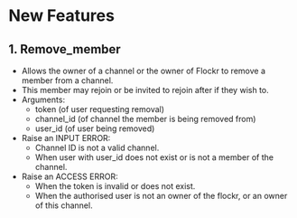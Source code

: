 # New Features
## 1. Remove_member
- Allows the owner of a channel or the owner of Flockr to remove a member from a channel.
- This member may rejoin or be invited to rejoin after if they wish to.
- Arguments: 
    - token (of user requesting removal)
    - channel_id (of channel the member is being removed from)
    - user_id (of user being removed)
- Raise an INPUT ERROR:
    - Channel ID is not a valid channel.
    - When user with user_id does not exist or is not a member of the channel.
- Raise an ACCESS ERROR:
    - When the token is invalid or does not exist.
    - When the authorised user is not an owner of the flockr, or an owner of this channel.